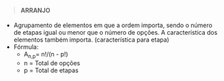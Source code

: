 > #### ARRANJO
* Agrupamento de elementos em que a ordem importa, sendo o número de etapas igual ou menor que o número de opções. A característica dos elementos também importa. (característica para etapa)
* Fórmula: 
  - A<sub>n,p</sub>= n!/(n - p!)
  - n = Total de opções
  - p = Total de etapas